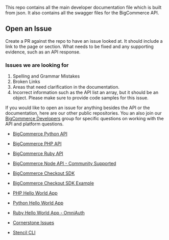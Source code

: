This repo contains all the main developer documentation file which is built from json. It also contains all the swagger files for the BigCommerce API. 


## Open an Issue
Create a PR against the repo to have an issue looked at. It should include a link to the page or section. What needs to be fixed and any supporting evidence, such as an API response. 

### Issues we are looking for
1. Spelling and Grammar Mistakes
2. Broken Links
3. Areas that need clarification in the documentation. 
4. Incorrect information such as the API list an array, but it should be an object. Please make sure to provide code samples for this issue. 

If you would like to open an issue for anything besides the API or the documentation, here are our other public repositories. 
You an also join our [BigCommerce Developers](https://support.bigcommerce.com/s/group/0F913000000HLjECAW/bigcommerce-developers) group for specific questions on working with the API and platform questions. 

- [BigCommerce Python API](https://github.com/bigcommerce/bigcommerce-api-python)
- [BigCommerce PHP API](https://github.com/bigcommerce/bigcommerce-api-php)
- [BigCommerce Ruby API](https://github.com/bigcommerce/bigcommerce-api-ruby)
- [BigCommerce Node API - Community Supported](https://github.com/getconversio/node-bigcommerce)


- [BigCommerce Checkout SDK](https://github.com/bigcommerce/checkout-sdk-js)
- [BigCommerce Checkout SDK Example](https://github.com/bigcommerce/checkout-sdk-js-example)


- [PHP Hello World App](https://github.com/bigcommerce/hello-world-app-php-silex)
- [Python Hello World App](https://github.com/bigcommerce/hello-world-app-python-flask)
- [Ruby Hello World App - OmniAuth](https://github.com/bigcommerce/omniauth-bigcommerce)


- [Cornerstone Issues](https://github.com/bigcommerce/cornerstone)
- [Stencil CLI](https://github.com/bigcommerce/stencil-cli)


